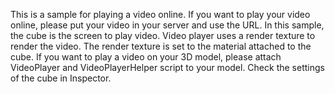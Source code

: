 This is a sample for playing a video online. If you want to play your video online, please put your video in your server and use the URL. In this sample, the cube is the screen to play video. Video player uses a render texture to render the video. The render texture is set to the material attached to the cube. If you want to play a video on your 3D model, please attach VideoPlayer and VideoPlayerHelper script to your model. Check the settings of the cube in Inspector.